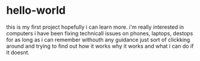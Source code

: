 # hello-world
this is my first project hopefully i can learn more.
i'm really interested in computers i have been fixing technicall issues on phones, laptops, destops for as long as i can remember withouth any guidance just sort of clickking around and trying to find out how it works why it works and what i can do if it doesnt.
